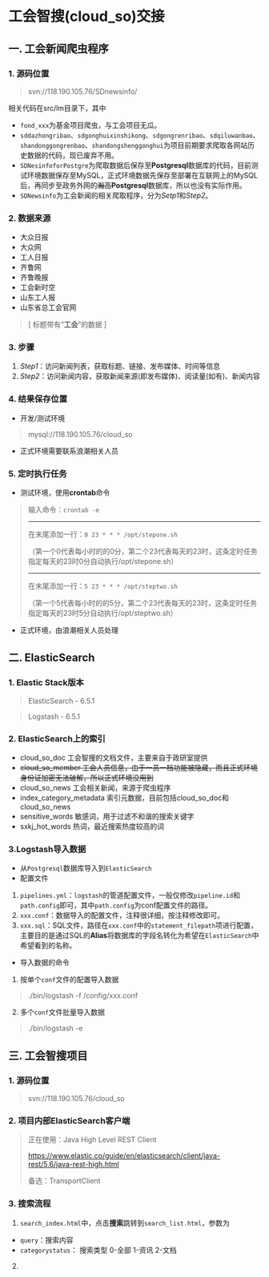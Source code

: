 # 工会智搜(cloud_so)交接

## 一. 工会新闻爬虫程序
### 1. 源码位置
> svn://118.190.105.76/SDnewsinfo/

相关代码在src/lm目录下，其中
- `fond_xxx`为基金项目爬虫，与工会项目无瓜。
- `sddazhongribao`、`sdgonghuixinshikong`、`sdgongrenribao`、`sdqiluwanbao`、`shandonggongrenbao`、`shandongshenggonghui`为项目前期要求爬取各网站历史数据的代码，现已废弃不用。
- `SDNesinfoforPostgre`为爬取数据后保存至**Postgresql**数据库的代码，目前测试环境数据保存至MySQL，正式环境数据先保存至部署在互联网上的MySQL后，再同步至政务外网的~~瀚高~~**Postgresql**数据库，所以也没有实际作用。
- `SDNewsinfo`为工会新闻的相关爬取程序，分为*Setp1*和*Step2*。
### 2. 数据来源
- 大众日报
- 大众网
- 工人日报
- 齐鲁网
- 齐鲁晚报
- 工会新时空
- 山东工人报
- 山东省总工会官网
> [ 标题带有“**工会**”的数据 ]
### 3. 步骤
1. *Step1*：访问新闻列表，获取标题、链接、发布媒体、时间等信息
2. *Step2*：访问新闻内容，获取新闻来源(即发布媒体)、阅读量(如有)、新闻内容
### 4. 结果保存位置
- 开发/测试环境 
> mysql://118.190.105.76/cloud_so
- 正式环境需要联系浪潮相关人员
### 5. 定时执行任务
- 测试环境，使用**crontab**命令
> 输入命令：`crontab -e`
> -- --
> 在末尾添加一行：`0 23 * * * /opt/stepone.sh`
> 
>（第一个0代表每小时的的0分，第二个23代表每天的23时，这条定时任务指定每天的23时0分自动执行/opt/stepone.sh）
> -- --
> 在末尾添加一行：`5 23 * * * /opt/steptwo.sh`
>
>（第一个5代表每小时的的5分，第二个23代表每天的23时，这条定时任务指定每天的23时5分自动执行/opt/steptwo.sh）
- 正式环境，由浪潮相关人员处理

## 二. ElasticSearch  
### 1. Elastic Stack版本
> ElasticSearch - 6.5.1

> Logstash - 6.5.1
### 2. ElasticSearch上的索引
- cloud_so_doc 工会智搜的文档文件，主要来自于政研室提供
- ~~cloud_so_member 工会人员信息，由于一员一档功能被隐藏，而且正式环境身份证加密无法破解，所以正式环境没用到~~
- cloud_so_news 工会相关新闻，来源于爬虫程序
- index_category_metadata 索引元数据，目前包括cloud_so_doc和cloud_so_news
- sensitive_words 敏感词，用于过滤不和谐的搜索关键字
- sxkj_hot_words 热词，最近搜索热度较高的词

### 3.Logstash导入数据
- 从`Postgresql`数据库导入到`ElasticSearch`
- 配置文件
1. `pipelines.yml`：`logstash`的管道配置文件，一般仅修改`pipeline.id`和`path.config`即可，其中`path.config`为conf配置文件的路径。
2. `xxx.conf`：数据导入的配置文件，注释很详细，按注释修改即可。
3. `xxx.sql`：SQL文件，路径在`xxx.conf`中的`statement_filepath`项进行配置，主要目的是通过SQL的**Alias**将数据库的字段名转化为希望在`ElasticSearch`中希望看到的名称。
- 导入数据的命令
1. 按单个`conf`文件的配置导入数据
> ./bin/logstash -f /config/xxx.conf
2. 多个`conf`文件批量导入数据
> ./bin/logstash -e



## 三. 工会智搜项目
### 1. 源码位置
> svn://118.190.105.76/cloud_so
### 2. 项目内部ElasticSearch客户端
> 正在使用：Java High Level REST Client
> 
>https://www.elastic.co/guide/en/elasticsearch/client/java-rest/5.6/java-rest-high.html
>
>备选：TransportClient

### 3. 搜索流程
1. `search_index.html`中，点击**搜索**跳转到`search_list.html`，参数为
- `query`：搜索内容
- `categorystatus`： 搜索类型 0-全部 1-资讯 2-文档
2. 
